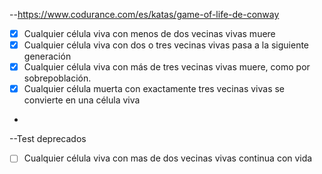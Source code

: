 --https://www.codurance.com/es/katas/game-of-life-de-conway

- [x] Cualquier célula viva con menos de dos vecinas vivas muere
- [X] Cualquier célula viva con dos o tres vecinas vivas pasa a la siguiente generación
- [x] Cualquier célula viva con más de tres vecinas vivas muere, como por sobrepoblación.
- [X] Cualquier célula muerta con exactamente tres vecinas vivas se convierte en una célula viva
- 

--Test deprecados
- [ ] Cualquier célula viva con mas de dos vecinas vivas continua con vida